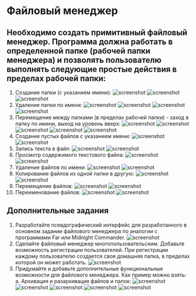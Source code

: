 # Файловый менеджер
## Необходимо создать примитивный файловый менеджер. Программа должна работать в определенной папке (рабочей папки менеджера) и позволять пользователю выполнять следующие простые действия в пределах рабочей папки:
1. Создание папки (с указанием имени):
![screenshot](/screenshots/1.1.png)
![screenshot](/screenshots/1.2.png)
![screenshot](/screenshots/1.3.png)
2. Удаление папки по имени:
![screenshot](/screenshots/2.1.png)
![screenshot](/screenshots/2.2.png)
![screenshot](/screenshots/2.3.png)
![screenshot](/screenshots/2.4.png)
3. Перемещение между папками (в пределах рабочей папки) - заход в папку по имени, выход на уровень вверх:
![screenshot](/screenshots/3.1.png)
![screenshot](/screenshots/3.2.png)
![screenshot](/screenshots/3.3.png)
![screenshot](/screenshots/3.4.png)
![screenshot](/screenshots/3.5.png)
4. Создание пустых файлов с указанием имени:
![screenshot](/screenshots/4.1.png)
![screenshot](/screenshots/4.2.png)
5. Запись текста в файл:
![screenshot](/screenshots/5.1.png)
![screenshot](/screenshots/5.2.png)
6. Просмотр содержимого текстового файла:
![screenshot](/screenshots/6.1.png)
![screenshot](/screenshots/6.2.png)
7. Удаление файлов по имени:
![screenshot](/screenshots/7.1.png)
![screenshot](/screenshots/7.2.png)
8. Копирование файлов из одной папки в другую:
![screenshot](/screenshots/8.1.png)
![screenshot](/screenshots/8.2.png)
9. Перемещение файлов:
![screenshot](/screenshots/9.1.png)
![screenshot](/screenshots/9.2.png)
10. Переименование файлов:
![screenshot](/screenshots/10.1.png)
![screenshot](/screenshots/10.2.png)

## Дополнительные задания
1. Разработайте псевдографический интерфейс для разработанного в основном задании файлового менеджера по аналогии с программами Far или Midnight Commander. 
![screenshot](/screenshots/extra.1.1.png)
2. Сделайте файловый менеджер многопользовательским. Добавьте возможность регистрации пользователей. При регистрации каждому пользователю создается своя домашняя папка, в пределах которой он может работать.
![screenshot](/screenshots/extra.2.1.png)
3. Придумайте и добавьте дополнительные функциональные возможности для файлового менеджера. Как пример можно взять:
  a. Архивация и разархивация файлов и папок:
  ![screenshot](/screenshots/extra.3.a.1.png)
  ![screenshot](/screenshots/extra.3.a.2.png)
  ![screenshot](/screenshots/extra.3.a.3.png)
  ![screenshot](/screenshots/extra.3.a.4.png)
  ![screenshot](/screenshots/extra.3.a.5.png)
